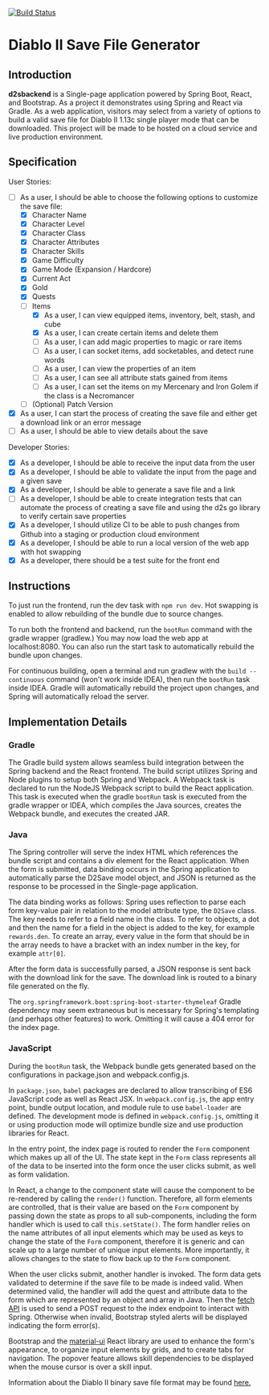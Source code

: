 [![Build Status](https://travis-ci.com/IamTechknow/d2sbackend.svg?branch=master)](https://travis-ci.com/IamTechknow/d2sbackend)
# Diablo II Save File Generator

## Introduction
**d2sbackend** is a Single-page application powered by Spring Boot, React, and Bootstrap. As a project it demonstrates using Spring and React via Gradle.
As a web application, visitors may select from a variety of options to build a valid save file for Diablo II 1.13c single player mode that can be downloaded. This project will be made to be hosted on a cloud service and live production environment.

## Specification
User Stories:
* [ ] As a user, I should be able to choose the following options to customize the save file:
  * [X] Character Name
  * [X] Character Level
  * [X] Character Class
  * [X] Character Attributes
  * [X] Character Skills
  * [X] Game Difficulty
  * [X] Game Mode (Expansion / Hardcore)
  * [X] Current Act
  * [X] Gold
  * [X] Quests
  * [ ] Items
    * [X] As a user, I can view equipped items, inventory, belt, stash, and cube
    * [X] As a user, I can create certain items and delete them
    * [ ] As a user, I can add magic properties to magic or rare items
    * [ ] As a user, I can socket items, add socketables, and detect rune words
    * [ ] As a user, I can view the properties of an item
    * [ ] As a user, I can see all attribute stats gained from items
    * [ ] As a user, I can set the items on my Mercenary and Iron Golem if the class is a Necromancer
  * [ ] (Optional) Patch Version
* [X] As a user, I can start the process of creating the save file and either get a download link or an error message
* [ ] As a user, I should be able to view details about the save

Developer Stories:
* [X] As a developer, I should be able to receive the input data from the user
* [X] As a developer, I should be able to validate the input from the page and a given save
* [X] As a developer, I should be able to generate a save file and a link
* [ ] As a developer, I should be able to create integration tests that can automate the process of creating a save file and using the d2s go library to verify certain save properties
* [X] As a developer, I should utilize CI to be able to push changes from Github into a staging or production cloud environment
* [X] As a developer, I should be able to run a local version of the web app with hot swapping
* [X] As a developer, there should be a test suite for the front end

## Instructions
To just run the frontend, run the dev task with `npm run dev`. Hot swapping is enabled to allow rebuilding of the bundle due to source changes.

To run both the frontend and backend, run the `bootRun` command with the gradle wrapper (gradlew.) You may now load the web app at localhost:8080.
You can also run the start task to automatically rebuild the bundle upon changes.

For continuous building, open a terminal and run gradlew with the `build --continuous` command (won't work inside IDEA), 
then run the `bootRun` task inside IDEA. Gradle will automatically rebuild the project upon changes, and Spring will automatically reload
the server.

## Implementation Details

### Gradle
The Gradle build system allows seamless build integration between the Spring backend and the React frontend. 
The build script utilizes Spring and Node plugins to setup both Spring and Webpack. A Webpack task is declared to run the NodeJS Webpack script to build the React application.
This task is executed when the gradle `bootRun` task is executed from the gradle wrapper or IDEA, which compiles the Java sources, creates the Webpack bundle, and executes the created JAR.

### Java
The Spring controller will serve the index HTML which references the bundle script and contains a div element for the React application.
When the form is submitted, data binding occurs in the Spring application to automatically parse the D2Save model object, 
and JSON is returned as the response to be processed in the Single-page application.

The data binding works as follows: Spring uses reflection to parse each form key-value pair in relation to the model attribute type, the `D2Save` class. 
The key needs to refer to a field name in the class. To refer to objects, a dot and then the name for a field in the object is added to the key, for example `rewards.den`.
To create an array, every value in the form that should be in the array needs to have a bracket with an index number in the key, for example `attr[0]`.

After the form data is successfully parsed, a JSON response is sent back with the download link for the save. The download link is routed to a binary file generated on the fly.

The `org.springframework.boot:spring-boot-starter-thymeleaf` Gradle dependency may seem extraneous but is necessary for Spring's templating (and perhaps other features) to work. 
Omitting it will cause a 404 error for the index page.

### JavaScript
During the `bootRun` task, the Webpack bundle gets generated based on the configurations in package.json and webpack.config.js. 

In `package.json`, `babel` packages are declared to allow transcribing of ES6 JavaScript code as well as React JSX.
In `webpack.config.js`, the app entry point, bundle output location, and module rule to use `babel-loader` are defined.
The development mode is defined in `webpack.config.js`, omitting it or using production mode will optimize bundle size and use production libraries for React.

In the entry point, the index page is routed to render the `Form` component which makes up all of the UI. The state kept in the `Form` class represents 
all of the data to be inserted into the form once the user clicks submit, as well as form validation.

In React, a change to the component state will cause the component to be re-rendered by calling the `render()` function. 
Therefore, all form elements are controlled, that is their value are based on the `Form` component by passing down the state as props to all sub-components, including the form handler which is used to call `this.setState()`.
The form handler relies on the name attributes of all input elements which may be used as keys to change the state of the `Form` component, therefore it is generic and can scale up to a large number of unique input elements.
More importantly, it allows changes to the state to flow back up to the `Form` component.

When the user clicks submit, another handler is invoked. The form data gets validated to determine if the save file to be made is indeed valid. 
When determined valid, the handler will add the quest and attribute data to the form which are represented by an object and array in Java. 
Then the [fetch API](https://developer.mozilla.org/en-US/docs/Web/API/Fetch_API) is used to send a POST request to the index endpoint to interact with Spring.
Otherwise when invalid, Bootstrap styled alerts will be displayed indicating the form error(s).

Bootstrap and the [material-ui](https://material-ui.com/) React library are used to enhance the form's appearance, to organize input elements by grids, and to create tabs for navigation. 
The popover feature allows skill dependencies to be displayed when the mouse cursor is over a skill input. 

Information about the Diablo II binary save file format may be found [here.](https://github.com/nokka/d2s)
